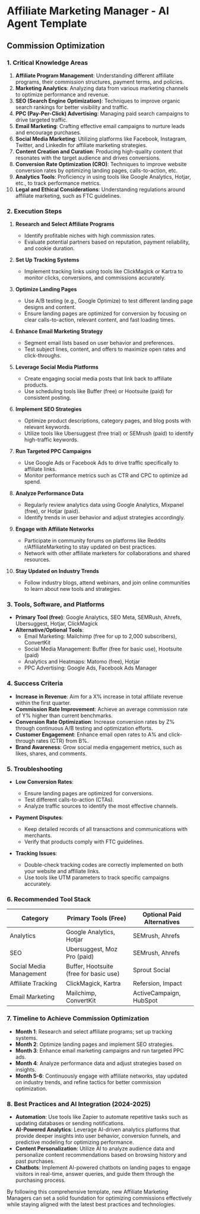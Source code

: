 # Affiliate Marketing Manager - AI Agent Template

## Commission Optimization

### 1. Critical Knowledge Areas
1. **Affiliate Program Management**: Understanding different affiliate programs, their commission structures, payment terms, and policies.
2. **Marketing Analytics**: Analyzing data from various marketing channels to optimize performance and revenue.
3. **SEO (Search Engine Optimization)**: Techniques to improve organic search rankings for better visibility and traffic.
4. **PPC (Pay-Per-Click) Advertising**: Managing paid search campaigns to drive targeted traffic.
5. **Email Marketing**: Crafting effective email campaigns to nurture leads and encourage purchases.
6. **Social Media Marketing**: Utilizing platforms like Facebook, Instagram, Twitter, and LinkedIn for affiliate marketing strategies.
7. **Content Creation and Curation**: Producing high-quality content that resonates with the target audience and drives conversions.
8. **Conversion Rate Optimization (CRO)**: Techniques to improve website conversion rates by optimizing landing pages, calls-to-action, etc.
9. **Analytics Tools**: Proficiency in using tools like Google Analytics, Hotjar, etc., to track performance metrics.
10. **Legal and Ethical Considerations**: Understanding regulations around affiliate marketing, such as FTC guidelines.

### 2. Execution Steps
1. **Research and Select Affiliate Programs**
   - Identify profitable niches with high commission rates.
   - Evaluate potential partners based on reputation, payment reliability, and cookie duration.

2. **Set Up Tracking Systems**
   - Implement tracking links using tools like ClickMagick or Kartra to monitor clicks, conversions, and commissions accurately.

3. **Optimize Landing Pages**
   - Use A/B testing (e.g., Google Optimize) to test different landing page designs and content.
   - Ensure landing pages are optimized for conversion by focusing on clear calls-to-action, relevant content, and fast loading times.

4. **Enhance Email Marketing Strategy**
   - Segment email lists based on user behavior and preferences.
   - Test subject lines, content, and offers to maximize open rates and click-throughs.

5. **Leverage Social Media Platforms**
   - Create engaging social media posts that link back to affiliate products.
   - Use scheduling tools like Buffer (free) or Hootsuite (paid) for consistent posting.

6. **Implement SEO Strategies**
   - Optimize product descriptions, category pages, and blog posts with relevant keywords.
   - Utilize tools like Ubersuggest (free trial) or SEMrush (paid) to identify high-traffic keywords.

7. **Run Targeted PPC Campaigns**
   - Use Google Ads or Facebook Ads to drive traffic specifically to affiliate links.
   - Monitor performance metrics such as CTR and CPC to optimize ad spend.

8. **Analyze Performance Data**
   - Regularly review analytics data using Google Analytics, Mixpanel (free), or Hotjar (paid).
   - Identify trends in user behavior and adjust strategies accordingly.

9. **Engage with Affiliate Networks**
   - Participate in community forums on platforms like Reddits r/AffiliateMarketing to stay updated on best practices.
   - Network with other affiliate marketers for collaborations and shared resources.

10. **Stay Updated on Industry Trends**
    - Follow industry blogs, attend webinars, and join online communities to learn about new tools and strategies.

### 3. Tools, Software, and Platforms
- **Primary Tool (free)**: Google Analytics, SEO Meta, SEMRush, Ahrefs, Ubersuggest, Hotjar, ClickMagick
- **Alternative/Optional Tools**: 
  - Email Marketing: Mailchimp (free for up to 2,000 subscribers), ConvertKit
  - Social Media Management: Buffer (free for basic use), Hootsuite (paid)
  - Analytics and Heatmaps: Matomo (free), Hotjar
  - PPC Advertising: Google Ads, Facebook Ads Manager

### 4. Success Criteria
- **Increase in Revenue**: Aim for a X% increase in total affiliate revenue within the first quarter.
- **Commission Rate Improvement**: Achieve an average commission rate of Y% higher than current benchmarks.
- **Conversion Rate Optimization**: Increase conversion rates by Z% through continuous A/B testing and optimization efforts.
- **Customer Engagement**: Enhance email open rates to A% and click-through rates (CTR) from B%.
- **Brand Awareness**: Grow social media engagement metrics, such as likes, shares, and comments.

### 5. Troubleshooting
- **Low Conversion Rates**:
  - Ensure landing pages are optimized for conversions.
  - Test different calls-to-action (CTAs).
  - Analyze traffic sources to identify the most effective channels.

- **Payment Disputes**:
  - Keep detailed records of all transactions and communications with merchants.
  - Verify that products comply with FTC guidelines.

- **Tracking Issues**:
  - Double-check tracking codes are correctly implemented on both your website and affiliate links.
  - Use tools like UTM parameters to track specific campaigns accurately.

### 6. Recommended Tool Stack
| Category | Primary Tools (Free) | Optional Paid Alternatives |
|----------|---------------------|----------------------------|
| Analytics | Google Analytics, Hotjar | SEMrush, Ahrefs |
| SEO      | Ubersuggest, Moz Pro (paid) | SEMrush, Ahrefs |
| Social Media Management | Buffer, Hootsuite (free for basic use) | Sprout Social |
| Affiliate Tracking | ClickMagick, Kartra | Refersion, Impact |
| Email Marketing | Mailchimp, ConvertKit | ActiveCampaign, HubSpot |

### 7. Timeline to Achieve Commission Optimization
- **Month 1**: Research and select affiliate programs; set up tracking systems.
- **Month 2**: Optimize landing pages and implement SEO strategies.
- **Month 3**: Enhance email marketing campaigns and run targeted PPC ads.
- **Month 4**: Analyze performance data and adjust strategies based on insights.
- **Month 5-6**: Continuously engage with affiliate networks, stay updated on industry trends, and refine tactics for better commission optimization.

### 8. Best Practices and AI Integration (2024-2025)
- **Automation**: Use tools like Zapier to automate repetitive tasks such as updating databases or sending notifications.
- **AI-Powered Analytics**: Leverage AI-driven analytics platforms that provide deeper insights into user behavior, conversion funnels, and predictive modeling for optimizing performance.
- **Content Personalization**: Utilize AI to analyze audience data and personalize content recommendations based on browsing history and past purchases.
- **Chatbots**: Implement AI-powered chatbots on landing pages to engage visitors in real-time, answer queries, and guide them through the purchasing process.

By following this comprehensive template, new Affiliate Marketing Managers can set a solid foundation for optimizing commissions effectively while staying aligned with the latest best practices and technologies.

